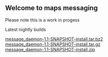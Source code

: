 ## Welcome to maps messaging

Please note this is a work in progess

Latest nightly builds 

[message_daemon-1.1-SNAPSHOT-install.tar.bz2](https://download.mapsmessaging.io/downloads/message_daemon-1.1-SNAPSHOT-install.tar.bz2) \
[message_daemon-1.1-SNAPSHOT-install.tar.gz](https://download.mapsmessaging.io/downloads/message_daemon-1.1-SNAPSHOT-install.tar.gz) \
[message_daemon-1.1-SNAPSHOT-install.zip](https://download.mapsmessaging.io/downloads/message_daemon-1.1-SNAPSHOT-install.zip)




